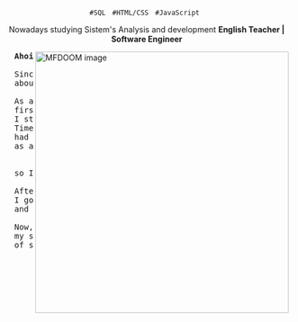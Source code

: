 <p align="center">
  <code>#SQL</code> &nbsp;
  <code>#HTML/CSS</code> &nbsp;
  <code>#JavaScript</code> &nbsp;
  </p>

  <div align="center">
  <p>
  Nowadays studying Sistem's Analysis and development
    <strong> English Teacher | Software Engineer </strong>
  </p>
</div>

<img
  src="https://super.abril.com.br/wp-content/uploads/2016/10/super_imgde_onde_veio_a_expressao_bode_expiatorio.jpg?quality=90&strip=info&w=1280&h=720&crop=1"
  min-width="400px"
  width="450px"
  height="465px"
  align="right"
  alt="MFDOOM image"
/>

<pre align="justify">
  <strong>Ahoi. 👋🏽</strong>

  Since I was a kid I've dreamed 
  about working with technology.
  
  As an adult, I made my choices,
  first of all, 
  I started by studying eletronics.
  Times going by, I
  had the chance to work
  as an English teacher,

  
  so I got this job to support my dream.
  
  After that,
  I got a graduation in Philosophy
  and there I learnt a lot about logics.

  Now, as a teacher I can affort 
  my studies and become a software engineer
  of success.
</pre>

